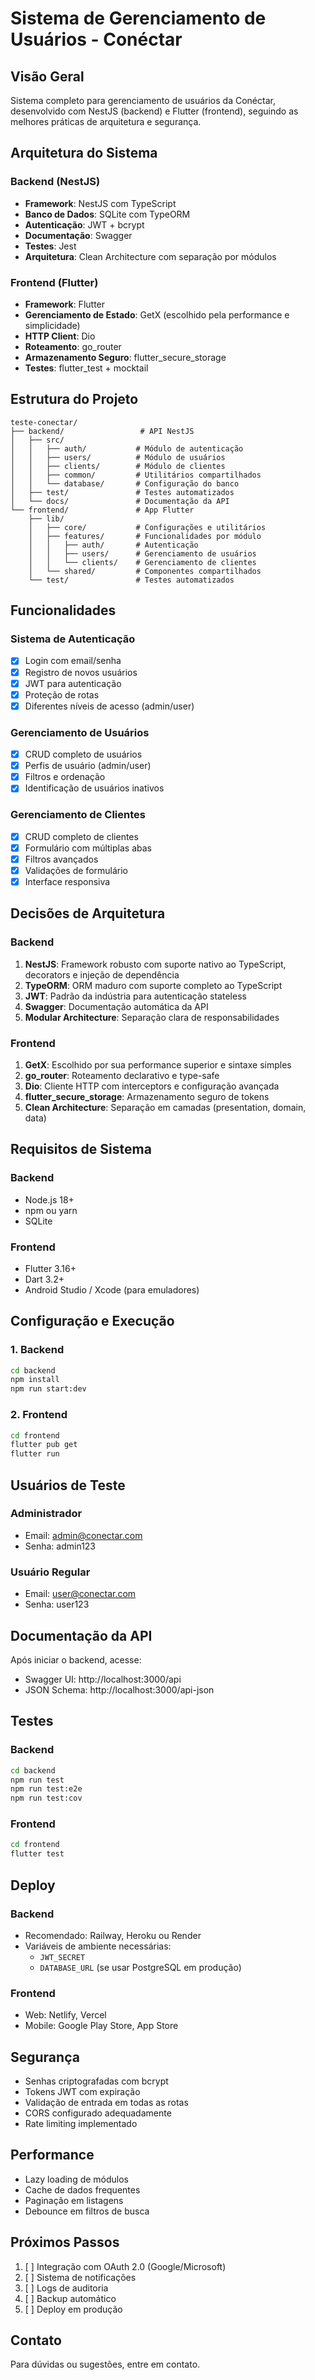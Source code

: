 # Sistema de Gerenciamento de Usuários - Conéctar

## Visão Geral

Sistema completo para gerenciamento de usuários da Conéctar, desenvolvido com NestJS (backend) e Flutter (frontend), seguindo as melhores práticas de arquitetura e segurança.

## Arquitetura do Sistema

### Backend (NestJS)

- **Framework**: NestJS com TypeScript
- **Banco de Dados**: SQLite com TypeORM
- **Autenticação**: JWT + bcrypt
- **Documentação**: Swagger
- **Testes**: Jest
- **Arquitetura**: Clean Architecture com separação por módulos

### Frontend (Flutter)

- **Framework**: Flutter
- **Gerenciamento de Estado**: GetX (escolhido pela performance e simplicidade)
- **HTTP Client**: Dio
- **Roteamento**: go_router
- **Armazenamento Seguro**: flutter_secure_storage
- **Testes**: flutter_test + mocktail

## Estrutura do Projeto

```
teste-conectar/
├── backend/                 # API NestJS
│   ├── src/
│   │   ├── auth/           # Módulo de autenticação
│   │   ├── users/          # Módulo de usuários
│   │   ├── clients/        # Módulo de clientes
│   │   ├── common/         # Utilitários compartilhados
│   │   └── database/       # Configuração do banco
│   ├── test/               # Testes automatizados
│   └── docs/               # Documentação da API
└── frontend/               # App Flutter
    ├── lib/
    │   ├── core/           # Configurações e utilitários
    │   ├── features/       # Funcionalidades por módulo
    │   │   ├── auth/       # Autenticação
    │   │   ├── users/      # Gerenciamento de usuários
    │   │   └── clients/    # Gerenciamento de clientes
    │   └── shared/         # Componentes compartilhados
    └── test/               # Testes automatizados
```

## Funcionalidades

### Sistema de Autenticação

- [x] Login com email/senha
- [x] Registro de novos usuários
- [x] JWT para autenticação
- [x] Proteção de rotas
- [x] Diferentes níveis de acesso (admin/user)

### Gerenciamento de Usuários

- [x] CRUD completo de usuários
- [x] Perfis de usuário (admin/user)
- [x] Filtros e ordenação
- [x] Identificação de usuários inativos

### Gerenciamento de Clientes

- [x] CRUD completo de clientes
- [x] Formulário com múltiplas abas
- [x] Filtros avançados
- [x] Validações de formulário
- [x] Interface responsiva

## Decisões de Arquitetura

### Backend

1. **NestJS**: Framework robusto com suporte nativo ao TypeScript, decorators e injeção de dependência
2. **TypeORM**: ORM maduro com suporte completo ao TypeScript
3. **JWT**: Padrão da indústria para autenticação stateless
4. **Swagger**: Documentação automática da API
5. **Modular Architecture**: Separação clara de responsabilidades

### Frontend

1. **GetX**: Escolhido por sua performance superior e sintaxe simples
2. **go_router**: Roteamento declarativo e type-safe
3. **Dio**: Cliente HTTP com interceptors e configuração avançada
4. **flutter_secure_storage**: Armazenamento seguro de tokens
5. **Clean Architecture**: Separação em camadas (presentation, domain, data)

## Requisitos de Sistema

### Backend

- Node.js 18+
- npm ou yarn
- SQLite

### Frontend

- Flutter 3.16+
- Dart 3.2+
- Android Studio / Xcode (para emuladores)

## Configuração e Execução

### 1. Backend

```bash
cd backend
npm install
npm run start:dev
```

### 2. Frontend

```bash
cd frontend
flutter pub get
flutter run
```

## Usuários de Teste

### Administrador

- Email: admin@conectar.com
- Senha: admin123

### Usuário Regular

- Email: user@conectar.com
- Senha: user123

## Documentação da API

Após iniciar o backend, acesse:

- Swagger UI: http://localhost:3000/api
- JSON Schema: http://localhost:3000/api-json

## Testes

### Backend

```bash
cd backend
npm run test
npm run test:e2e
npm run test:cov
```

### Frontend

```bash
cd frontend
flutter test
```

## Deploy

### Backend

- Recomendado: Railway, Heroku ou Render
- Variáveis de ambiente necessárias:
  - `JWT_SECRET`
  - `DATABASE_URL` (se usar PostgreSQL em produção)

### Frontend

- Web: Netlify, Vercel
- Mobile: Google Play Store, App Store

## Segurança

- Senhas criptografadas com bcrypt
- Tokens JWT com expiração
- Validação de entrada em todas as rotas
- CORS configurado adequadamente
- Rate limiting implementado

## Performance

- Lazy loading de módulos
- Cache de dados frequentes
- Paginação em listagens
- Debounce em filtros de busca

## Próximos Passos

1. [ ] Integração com OAuth 2.0 (Google/Microsoft)
2. [ ] Sistema de notificações
3. [ ] Logs de auditoria
4. [ ] Backup automático
5. [ ] Deploy em produção

## Contato

Para dúvidas ou sugestões, entre em contato.
